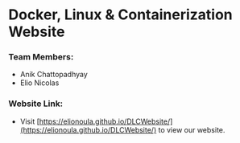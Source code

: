 # Docker, Linux & Containerization Website

### Team Members:
* Anik Chattopadhyay
* Elio Nicolas

### Website Link:
* Visit [https://elionoula.github.io/DLCWebsite/](https://elionoula.github.io/DLCWebsite/) to view our website.